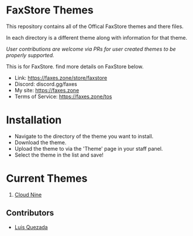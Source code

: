 # FaxStore Themes

This repository contains all of the Offical FaxStore themes and there files.

In each directory is a different theme along with information for that theme.

*User contributions are welcome via PRs for user created themes to be properly supported.* 

This is for FaxStore. find more details on FaxStore below.

- Link: https://faxes.zone/store/faxstore
- Discord: discord.gg/faxes
- My site: https://faxes.zone
- Terms of Service: https://faxes.zone/tos

# Installation
- Navigate to the directory of the theme you want to install.
- Download the theme.
- Upload the theme to via the 'Theme' page in your staff panel.
- Select the theme in the list and save!

# Current Themes
1. [Cloud Nine](/Cloud-Nine)

## Contributors 
- [Luis Quezada](https://quezada.nl)
